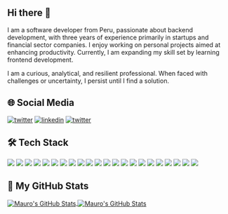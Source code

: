 ## Hi there 👋

I am a software developer from Peru, passionate about backend development, with three years of experience primarily in startups and financial sector companies. I enjoy working on personal projects aimed at enhancing productivity. Currently, I am expanding my skill set by learning frontend development.

I am a curious, analytical, and resilient professional. When faced with challenges or uncertainty, I persist until I find a solution.

## 🌐 Social Media
[![twitter](https://img.shields.io/badge/Twitter-007acc?logo=x&logoColor=white)](https://x.com/mauroquinteroos)
[![linkedin](https://img.shields.io/badge/Linkedin-007acc?logo=icloud&logoColor=white)](https://linkedin.com/in/mauroquinteros)
[![twitter](https://img.shields.io/badge/Website-007acc?logo=icloud&logoColor=white)](https://mauroquinteros.dev/) 

## 🛠️ Tech Stack
![](https://img.shields.io/badge/Code-JavaScript-informational?style=flat&logo=javascript&logoColor=white&color=007acc)
![](https://img.shields.io/badge/Code-TypeScript-informational?style=flat&logo=typescript&logoColor=white&color=007acc)
![](https://img.shields.io/badge/Code-Python-informational?style=flat&logo=python&logoColor=white&color=007acc)
![](https://img.shields.io/badge/Code-Golang-informational?style=flat&logo=go&logoColor=white&color=007acc)
![](https://img.shields.io/badge/Code-Node_JS-informational?style=flat&logo=nodedotjs&logoColor=white&color=007acc)
![](https://img.shields.io/badge/Code-Nest_JS-informational?style=flat&logo=nestjs&logoColor=white&color=007acc)
![](https://img.shields.io/badge/Code-Flask-informational?style=flat&logo=flask&logoColor=white&color=007acc)
![](https://img.shields.io/badge/Tools-PostgreSQL-informational?style=flat&logo=postgresql&logoColor=white&color=007acc)
![](https://img.shields.io/badge/Tools-MySQL-informational?style=flat&logo=mysql&logoColor=white&color=007acc)
![](https://img.shields.io/badge/Tools-MongoDB-informational?style=flat&logo=mongodb&logoColor=white&color=007acc)
![](https://img.shields.io/badge/Cloud-Supabase-informational?style=flat&logo=supabase&logoColor=white&color=007acc)
![](https://img.shields.io/badge/Cloud-AWS-informational?style=flat&logo=amazonwebservices&logoColor=white&color=007acc)
![](https://img.shields.io/badge/Cloud-Digital_Ocean-informational?style=flat&logo=digitalocean&logoColor=white&color=007acc)
![](https://img.shields.io/badge/Cloud-Vercel-informational?style=flat&logo=vercel&logoColor=white&color=007acc)
![](https://img.shields.io/badge/Tools-Docker-informational?style=flat&logo=docker&logoColor=white&color=007acc)
![](https://img.shields.io/badge/Tools-Jest-informational?style=flat&logo=jest&logoColor=white&color=007acc)
![](https://img.shields.io/badge/Tools-Git-informational?style=flat&logo=git&logoColor=white&color=007acc)
![](https://img.shields.io/badge/Code-HTML5-informational?style=flat&logo=html5&logoColor=white&color=007acc)
![](https://img.shields.io/badge/Code-Tailwind_CSS-informational?style=flat&logo=tailwindcss&logoColor=white&color=007acc)
![](https://img.shields.io/badge/Code-React-informational?style=flat&logo=react&logoColor=white&color=007acc)
![](https://img.shields.io/badge/Code-Angular-informational?style=flat&logo=angular&logoColor=white&color=007acc)
![](https://img.shields.io/badge/Tools-Linux-informational?style=flat&logo=linux&logoColor=white&color=007acc)

## 🚀 My GitHub Stats
<a href="https://github.com/mauroquinteros/mauroquinteros">
  <img align="center" src="https://github-readme-stats.vercel.app/api?username=mauroquinteros&theme=transparent&show_icons=true&count_private=true" alt="Mauro's GitHub Stats" />
</a>
<a href="https://github.com/mauroquinteros/mauroquinteros">
  <img align="center" src="https://github-readme-stats.vercel.app/api/top-langs/?username=mauroquinteros&layout=compact&theme=transparent" alt="Mauro's GitHub Stats" />
</a>
